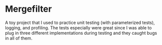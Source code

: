# Mergefilter
A toy project that I used to practice unit testing (with parameterized tests), logging, and profiling.
The tests especially were great since I was able to plug in three different implementations during testing and they caught bugs in all of them.
